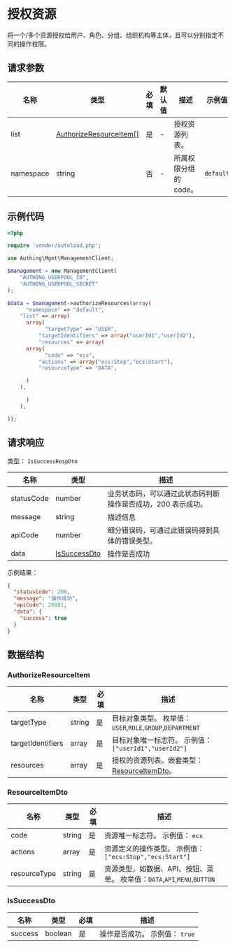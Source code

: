 # 授权资源

<!--
  警告⚠️：
  不要直接修改该文档，
  https://github.com/Authing/authing-docs-factory
  使用该项目进行生成
-->

<LastUpdated />

将一个/多个资源授权给用户、角色、分组、组织机构等主体，且可以分别指定不同的操作权限。

## 请求参数

| 名称      | 类型                                                         | 必填 | 默认值 | 描述                  | 示例值    |
| --------- | ------------------------------------------------------------ | ---- | ------ | --------------------- | --------- |
| list      | <a href="#AuthorizeResourceItem">AuthorizeResourceItem[]</a> | 是   | -      | 授权资源列表。        |           |
| namespace | string                                                       | 否   | -      | 所属权限分组的 code。 | `default` |

## 示例代码

```php
<?php

require 'vendor/autoload.php';

use Authing\Mgmt\ManagementClient;

$management = new ManagementClient(
    "AUTHING_USERPOOL_ID",
    "AUTHING_USERPOOL_SECRET"
);

$data = $management->authorizeResources(array(
      "namespace" => "default",
    "list" => array(
      array(
            "targetType" => "USER",
          "targetIdentifiers" => array("userId1","userId2"),
          "resources" => array(
      array(
            "code" => "ecs",
          "actions" => array("ecs:Stop","ecs:Start"),
          "resourceType" => "DATA",

      )
    ),

      )
    ),

));
```

## 请求响应

类型： `IsSuccessRespDto`

| 名称       | 类型                                     | 描述                                                         |
| ---------- | ---------------------------------------- | ------------------------------------------------------------ |
| statusCode | number                                   | 业务状态码，可以通过此状态码判断操作是否成功，200 表示成功。 |
| message    | string                                   | 描述信息                                                     |
| apiCode    | number                                   | 细分错误码，可通过此错误码得到具体的错误类型。               |
| data       | <a href="#IsSuccessDto">IsSuccessDto</a> | 操作是否成功                                                 |

示例结果：

```json
{
  "statusCode": 200,
  "message": "操作成功",
  "apiCode": 20001,
  "data": {
    "success": true
  }
}
```

## 数据结构

### <a id="AuthorizeResourceItem"></a> AuthorizeResourceItem

| 名称              | 类型   | 必填 | 描述                                                                       |
| ----------------- | ------ | ---- | -------------------------------------------------------------------------- |
| targetType        | string | 是   | 目标对象类型。 枚举值：`USER`,`ROLE`,`GROUP`,`DEPARTMENT`                  |
| targetIdentifiers | array  | 是   | 目标对象唯一标志符。 示例值： `["userId1","userId2"]`                      |
| resources         | array  | 是   | 授权的资源列表。嵌套类型：<a href="#ResourceItemDto">ResourceItemDto</a>。 |

### <a id="ResourceItemDto"></a> ResourceItemDto

| 名称         | 类型   | 必填 | 描述                                                                     |
| ------------ | ------ | ---- | ------------------------------------------------------------------------ |
| code         | string | 是   | 资源唯一标志符。 示例值： `ecs`                                          |
| actions      | array  | 是   | 资源定义的操作类型。 示例值： `["ecs:Stop","ecs:Start"]`                 |
| resourceType | string | 是   | 资源类型，如数据、API、按钮、菜单。 枚举值：`DATA`,`API`,`MENU`,`BUTTON` |

### <a id="IsSuccessDto"></a> IsSuccessDto

| 名称    | 类型    | 必填 | 描述                           |
| ------- | ------- | ---- | ------------------------------ |
| success | boolean | 是   | 操作是否成功。 示例值： `true` |
